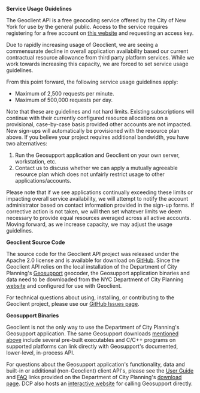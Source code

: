 **Service Usage Guidelines**

The Geoclient API is a free geocoding service offered by the City of New York for use by the general public. Access to the service requires registering for a free account on [this website](https://developer.cityofnewyork.us/user/register?destination=node/182) and requesting an access key.

Due to rapidly increasing usage of Geoclient, we are seeing a commensurate decline in overall application availability based our current contractual resource allowance from third party platform services. While we work towards increasing this capacity, we are forced to set service usage guidelines.

From this point forward, the following service usage guidelines apply:

- Maximum of 2,500 requests per minute.
- Maximum of 500,000 requests per day.

Note that these are guidelines and not hard limits. Existing subscriptions will continue with their currently configured resource allocations on a provisional, case-by-case basis provided other accounts are not impacted. New sign-ups will automatically be provisioned with the resource plan above. If you believe your project requires additional bandwidth, you have two alternatives:

  1. Run the Geosupport application and Geoclient on your own server, workstation, etc.
  2. Contact us to discuss whether we can apply a mutually agreeable resource plan which does not unfairly restrict usage to other applications/accounts.

Please note that if we see applications continually exceeding these limits or impacting overall service availability, we will attempt to notify the account administrator based on contact information provided in the sign-up forms. If corrective action is not taken, we will then set whatever limits we deem necessary to provide equal resources averaged across all active accounts. Moving forward, as we increase capacity, we may adjust the usage guidelines.

**Geoclient Source Code**

The source code for the Geoclient API project was released under the Apache 2.0 license and is available for download on [GitHub](https://github.com/CityOfNewYork/geoclient). Since the Geoclient API relies on the local installation of the Department of City Planning's [Geosupport](http://a030-goat.nyc.gov/goat/Default.aspx) geocoder, the Geosupport application binaries and data need to be downloaded from the NYC Department of City Planning [website](http://www1.nyc.gov/site/planning/data-maps/open-data.page#geocoding_application) and configured for use with Geoclient.

For technical questions about using, installing, or contributing to the Geoclient project, please use our [GitHub Issues page](https://github.com/CityOfNewYork/geoclient/issues/).

**Geosupport Binaries**

Geoclient is not the only way to use the Department of City Planning's Geosupport application. The same Geosupport downloads [mentioned above](http://www1.nyc.gov/site/planning/data-maps/open-data.page#geocoding_application) include several pre-built executables and C/C++ programs on supported platforms can link directly with Geosupport's documented, lower-level, in-process API.

For questions about the Geosupport application's functionality, data and built-in or additional (non-Geoclient) client API's, please see the [User Guide](http://www1.nyc.gov/assets/planning/download/pdf/data-maps/open-data/upg.pdf) and [FAQ](http://www1.nyc.gov/assets/planning/download/pdf/data-maps/open-data/gdeguide.pdf) links provided on the Department of City Planning's [download page](http://www1.nyc.gov/site/planning/data-maps/open-data.page#geocoding_application). DCP also hosts an [interactive website](http://nyc.gov/goat) for calling Geosupport directly.
